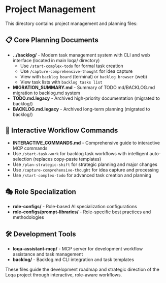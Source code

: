# Project Management

This directory contains project management and planning files:

## 📋 **Core Planning Documents**
- **../backlog/** - Modern task management system with CLI and web interface (located in main loqa/ directory)
  - Use `/start-complex-todo` for formal task creation
  - Use `/capture-comprehensive-thought` for idea capture
  - View with `backlog board` (terminal) or `backlog browser` (web)
  - View task lists with `backlog tasks list`
- **MIGRATION_SUMMARY.md** - Summary of TODO.md/BACKLOG.md migration to backlog.md system
- **TODO.md.legacy** - Archived high-priority documentation (migrated to backlog/)
- **BACKLOG.md.legacy** - Archived long-term planning (migrated to backlog/)

## 🚀 **Interactive Workflow Commands**
- **INTERACTIVE_COMMANDS.md** - Comprehensive guide to interactive MCP commands
- Use `/start-task-work` for backlog task workflows with intelligent auto-selection (replaces copy-paste templates)
- Use `/plan-strategic-shift` for strategic planning and major changes
- Use `/capture-comprehensive-thought` for idea capture and processing
- Use `/start-complex-todo` for advanced task creation and planning

## 🎭 **Role Specialization**
- **role-configs/** - Role-based AI specialization configurations
- **role-configs/prompt-libraries/** - Role-specific best practices and methodologies

## 🛠️ **Development Tools**
- **loqa-assistant-mcp/** - MCP server for development workflow assistance and task management
- **backlog/** - Backlog.md CLI integration and task templates

These files guide the development roadmap and strategic direction of the Loqa project through interactive, role-aware workflows.